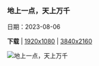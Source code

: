 ### 地上一点，天上万千

日期：2023-08-06

**下载**  |  [1920x1080](https://cn.bing.com/th?id=OHR.BodieNC_ZH-CN9027999004_1920x1080.jpg)  |  [3840x2160](https://cn.bing.com/th?id=OHR.BodieNC_ZH-CN9027999004_UHD.jpg)

![地上一点，天上万千](https://cn.bing.com/th?id=OHR.BodieNC_ZH-CN9027999004_1920x1080.jpg "博迪岛灯塔，马头城，北卡罗来纳州，美国 (© Michael Ver Sprill/Getty Images)")

